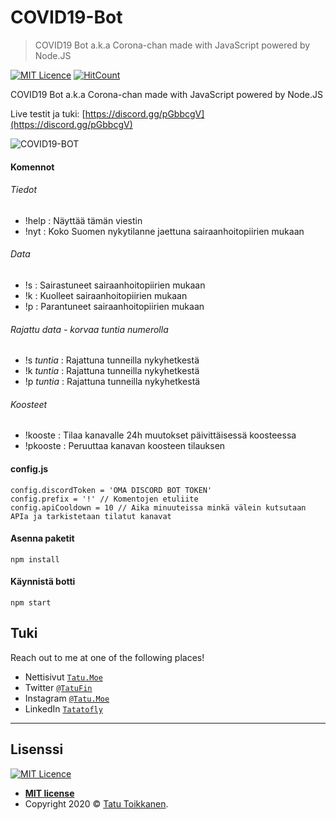 # COVID19-Bot
>COVID19 Bot a.k.a Corona-chan made with JavaScript powered by Node.JS

[![MIT Licence](https://badges.frapsoft.com/os/mit/mit.svg?v=103)](https://opensource.org/licenses/mit-license.php)
[![HitCount](http://hits.dwyl.io/Tatatofly/COVID19-Bot.svg)](http://hits.dwyl.io/Tatatofly/COVID19-Bot)

COVID19 Bot a.k.a Corona-chan made with JavaScript powered by Node.JS

Live testit ja tuki: [https://discord.gg/pGbbcgV](https://discord.gg/pGbbcgV)

![COVID19-BOT](https://files.tatu.moe/covidbot-github.png)

#### Komennot
###### Tiedot
- !help : Näyttää tämän viestin
- !nyt : Koko Suomen nykytilanne jaettuna sairaanhoitopiirien mukaan
###### Data
- !s : Sairastuneet sairaanhoitopiirien mukaan
- !k : Kuolleet sairaanhoitopiirien mukaan
- !p : Parantuneet sairaanhoitopiirien mukaan
###### Rajattu data - korvaa *tuntia* numerolla
- !s *tuntia* : Rajattuna tunneilla nykyhetkestä
- !k *tuntia* : Rajattuna tunneilla nykyhetkestä
- !p *tuntia* : Rajattuna tunneilla nykyhetkestä
###### Koosteet
- !kooste : Tilaa kanavalle 24h muutokset päivittäisessä koosteessa
- !pkooste : Peruuttaa kanavan koosteen tilauksen

#### config.js
```
config.discordToken = 'OMA DISCORD BOT TOKEN'
config.prefix = '!' // Komentojen etuliite 
config.apiCooldown = 10 // Aika minuuteissa minkä välein kutsutaan APIa ja tarkistetaan tilatut kanavat
```

#### Asenna paketit
```
npm install
```

#### Käynnistä botti
```
npm start
```

## Tuki

Reach out to me at one of the following places!

- Nettisivut <a href="https://tatu.moe" target="_blank">`Tatu.Moe`</a>
- Twitter <a href="https://twitter.com/TatuFin" target="_blank">`@TatuFin`</a>
- Instagram <a href="https://www.instagram.com/tatu.moe/" target="_blank">`@Tatu.Moe`</a>
- LinkedIn <a href="https://www.linkedin.com/in/tatatofly/" target="_blank">`Tatatofly`</a>

---

## Lisenssi
[![MIT Licence](https://badges.frapsoft.com/os/mit/mit.svg?v=103)](https://opensource.org/licenses/mit-license.php)

- **[MIT license](http://opensource.org/licenses/mit-license.php)**
- Copyright 2020 © <a href="https://tatu.moe" target="_blank">Tatu Toikkanen</a>.